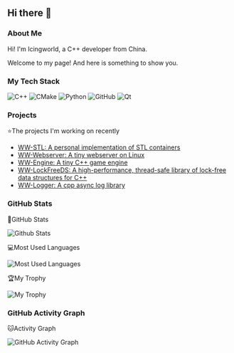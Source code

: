 ## Hi there 👋

### About Me

Hi! I'm Icingworld, a C++ developer from China.

Welcome to my page! And here is something to show you.

### My Tech Stack

![C++](https://img.shields.io/badge/-C++-00599C?style=flat-square&logo=c%2B%2B&logoColor=white)
![CMake](https://img.shields.io/badge/-CMake-064F8C?style=flat-square&logo=cmake&logoColor=white)
![Python](https://img.shields.io/badge/-Python-1E90FF?style=flat-square&logo=python&logoColor=white)
![GitHub](https://img.shields.io/badge/-GitHub-181717?style=flat-square&logo=github&logoColor=white)
![Qt](https://img.shields.io/badge/-Qt-00CD66?style=flat-square&logo=qt&logoColor=white)

### Projects

:star:The projects I'm working on recently

+ [WW-STL: A personal implementation of STL containers](https://github.com/Icingworld/WW-STL)
+ [WW-Webserver: A tiny webserver on Linux](https://github.com/Icingworld/WebServer)
+ [WW-Engine: A tiny C++ game engine](https://github.com/Icingworld/WW-Engine)
+ [WW-LockFreeDS: A high-performance, thread-safe library of lock-free data structures for C++](https://github.com/Icingworld/WW-LockFreeDS)
+ [WW-Logger: A cpp async log library](https://github.com/Icingworld/WW-Logger)

### GitHub Stats

:memo:GitHub Stats

![Github Stats](https://github-readme-stats.vercel.app/api?username=Icingworld&show_icons=true&rank_icon=github)

:computer:Most Used Languages

![Most Used Languages](https://github-readme-stats.vercel.app/api/top-langs/?username=Icingworld&hide=javascript,css,html&layout=compact)

:trophy:My Trophy

![My Trophy](https://github-profile-trophy.vercel.app/?username=Icingworld&no-frame=false&no-bg=false&margin-w=4)

### GitHub Activity Graph

:cat:Activity Graph

![GitHub Activity Graph](https://github-readme-activity-graph.vercel.app/graph?username=Icingworld&theme=github)


